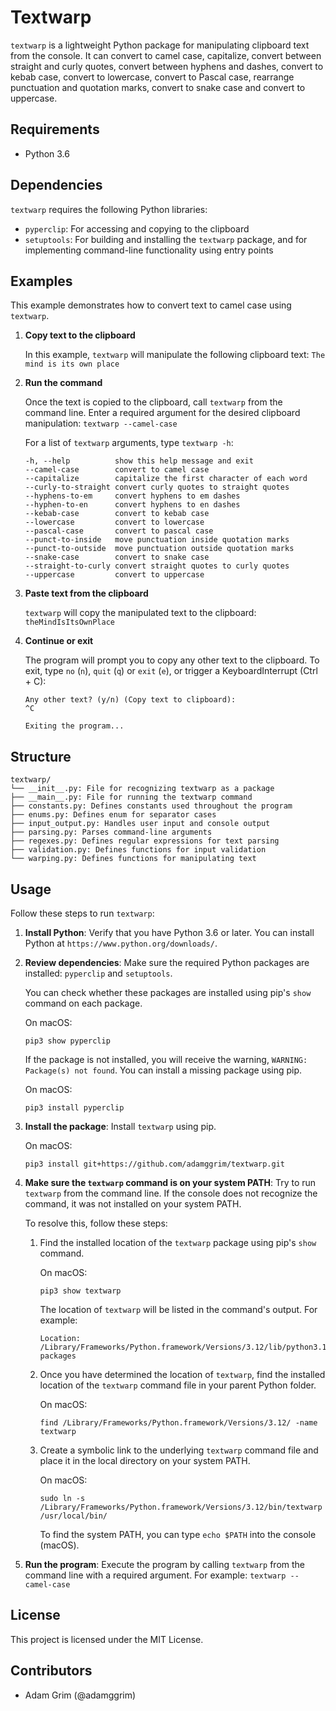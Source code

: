 # Textwarp

`textwarp` is a lightweight Python package for manipulating clipboard text from the console. It can convert to camel case, capitalize, convert between straight and curly quotes, convert between hyphens and dashes, convert to kebab case, convert to lowercase, convert to Pascal case, rearrange punctuation and quotation marks, convert to snake case and convert to uppercase.

## Requirements

- Python 3.6

## Dependencies

`textwarp` requires the following Python libraries:

- `pyperclip`: For accessing and copying to the clipboard
- `setuptools`: For building and installing the `textwarp` package, and for implementing command-line functionality using entry points

## Examples

This example demonstrates how to convert text to camel case using `textwarp`.

1. **Copy text to the clipboard**

    In this example, `textwarp` will manipulate the following clipboard text: `The mind is its own place`

2. **Run the command**

    Once the text is copied to the clipboard, call `textwarp` from the command line. Enter a required argument for the desired clipboard manipulation: `textwarp --camel-case`

    For a list of `textwarp` arguments, type `textwarp -h`:
    ```
    -h, --help          show this help message and exit
    --camel-case        convert to camel case
    --capitalize        capitalize the first character of each word
    --curly-to-straight convert curly quotes to straight quotes
    --hyphens-to-em     convert hyphens to em dashes
    --hyphen-to-en      convert hyphens to en dashes
    --kebab-case        convert to kebab case
    --lowercase         convert to lowercase
    --pascal-case       convert to pascal case
    --punct-to-inside   move punctuation inside quotation marks
    --punct-to-outside  move punctuation outside quotation marks
    --snake-case        convert to snake case
    --straight-to-curly convert straight quotes to curly quotes
    --uppercase         convert to uppercase
    ```

3. **Paste text from the clipboard**

    `textwarp` will copy the manipulated text to the clipboard: `theMindIsItsOwnPlace`

4. **Continue or exit**

    The program will prompt you to copy any other text to the clipboard. To exit, type `no` (`n`), `quit` (`q`) or `exit` (`e`), or trigger a KeyboardInterrupt (Ctrl + C):

    ```
    Any other text? (y/n) (Copy text to clipboard):
    ^C

    Exiting the program...
    ```

## Structure

```
textwarp/
└── __init__.py: File for recognizing textwarp as a package
├── __main__.py: File for running the textwarp command
├── constants.py: Defines constants used throughout the program
├── enums.py: Defines enum for separator cases
├── input_output.py: Handles user input and console output
├── parsing.py: Parses command-line arguments
├── regexes.py: Defines regular expressions for text parsing
├── validation.py: Defines functions for input validation
└── warping.py: Defines functions for manipulating text
```

## Usage

Follow these steps to run `textwarp`:

1. **Install Python**: Verify that you have Python 3.6 or later. You can install Python at `https://www.python.org/downloads/`.
2. **Review dependencies**: Make sure the required Python packages are installed: `pyperclip` and `setuptools`.

    You can check whether these packages are installed using pip's `show` command on each package.

    On macOS:
    ```
    pip3 show pyperclip
    ```

    If the package is not installed, you will receive the warning, `WARNING: Package(s) not found`. You can install a missing package using pip.

    On macOS:
    ```
    pip3 install pyperclip
    ```

3. **Install the package**: Install `textwarp` using pip.

    On macOS:

    ```
    pip3 install git+https://github.com/adamggrim/textwarp.git
    ```

4. **Make sure the `textwarp` command is on your system PATH**: Try to run `textwarp` from the command line. If the console does not recognize the command, it was not installed on your system PATH.

    To resolve this, follow these steps:

    1. Find the installed location of the `textwarp` package using pip's `show` command.

        On macOS:
        ```
        pip3 show textwarp
        ```

        The location of `textwarp` will be listed in the command's output. For example:
        ```
        Location: /Library/Frameworks/Python.framework/Versions/3.12/lib/python3.12/site-packages
        ```

    2. Once you have determined the location of `textwarp`, find the installed location of the `textwarp` command file in your parent Python folder.

        On macOS:
        ```
        find /Library/Frameworks/Python.framework/Versions/3.12/ -name textwarp
        ```

    3. Create a symbolic link to the underlying `textwarp` command file and place it in the local directory on your system PATH.

        On macOS:

        ```
        sudo ln -s /Library/Frameworks/Python.framework/Versions/3.12/bin/textwarp /usr/local/bin/
        ```

        To find the system PATH, you can type `echo $PATH` into the console (macOS).

5. **Run the program**: Execute the program by calling `textwarp` from the command line with a required argument. For example: `textwarp --camel-case`

## License

This project is licensed under the MIT License.

## Contributors

- Adam Grim (@adamggrim)